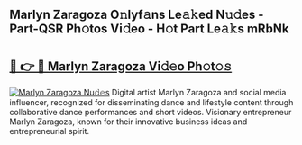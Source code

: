 ## Marlyn Zaragoza O𝚗lyf𝚊ns Le𝚊𝚔ed N𝚞𝚍es - Part-QSR Ph𝚘tos Vi𝚍eo - H𝚘t Part Le𝚊𝚔s mRbNk

# <h2><a href="http://hf2zmqc.feru.top/?c=Marlyn+Zaragoza">🔗 👉 🔴 Marlyn Zaragoza Vi𝚍𝚎o Ph𝚘t𝚘𝚜</a></h2>

[![Marlyn Zaragoza Nu𝚍𝚎s](https://i.imgur.com/0TWrTi3.gif)](http://hf2zmqc.feru.top/?c=Marlyn+Zaragoza)
Digital artist Marlyn Zaragoza and social media influencer, recognized for disseminating dance and lifestyle content through collaborative dance performances and short videos. Visionary entrepreneur Marlyn Zaragoza, known for their innovative business ideas and entrepreneurial spirit. 
